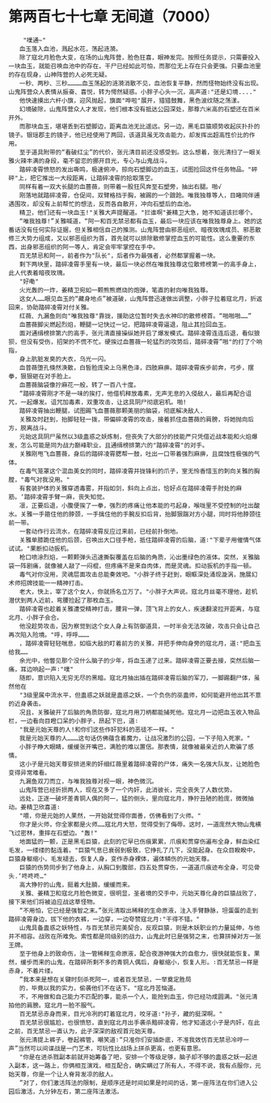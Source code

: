 # 第两百七十七章 无间道（7000）
        "噗通~"
       血玉落入血池，溅起水花，荡起涟漪。
       除了寇北月脸色大变，在场的山鬼阵营，脸色狂喜，眼神发完。按照任务提示，只需要投入一块血玉，就能召唤血池中的存在，干尸已经如此可怕，而那位无上存在只会更强。只要血池里的存在现身，山神阵营的人必死无疑。
       一秒、两秒、三秒…………血玉荡起的涟漪消散不见，血池恢复平静，然而怪物始终没有出现。山鬼阵营众人表情从振奋、喜悦，转为愕然疑惑。小胖子心头一沉，高声道∶"还是幻境...."
       他快速摸出六杆小旗，迎风抛起，旗面"哗啦"展开，猎猎鼓舞，黑色波纹随之荡漾。
       幻境破除，山鬼阵营众人才发现，他们根本没有抵达公园深处，那尊六米高的石塑还在百米开外。
       而那块血玉，堪堪丢到石塑脚边，距离血池无比遥远。另一边，黑毛巨猿顺势收起灰扑扑的镜子。银瑶郡主的镜子，他已经使用了两回，该道具虽无攻击能力，却发挥出超高性价比的作用。
       至于道具附带的“看破红尘”的代价，张元清目前还没感受到。这么想着，张元清扫了一眼关雅火辣丰满的身段，毫不留恋的挪开目光，专心与山鬼战斗。
       踏碎凌霄愤怒的发出嘶鸣，极速俯冲，掠向石塑脚边的血玉，试图捡回这件任务物品。"砰砰"上，把它推出一大段距离，让踏碎凌霄的拾取落空。
       同样有着一双大长腿的血蔷薇，则带着一股狂风奔至石塑旁，抽出右腿。啪√
       刚落地就踏碎凌霄，仓促间，双臂格挡于胸，被踢的一个踉跄。唯我独尊等人，目睹同伴逋遇围攻，却没有上前帮忙的想法，反而各自散开，冲向石塑后的血池。
       精卫，他们还有一块血玉!"关雅大声提醒道。"拦谁啊"姜精卫大急，她不知道该拦哪个。
       “唯我独尊!”关雅喊道，“阿一和百无禁忌都有血玉，最后一块应该在唯我独尊身上。她的这番话没有任何实际证据，但关雅相信自己的推测。山鬼阵营由邪恶组织、暗夜玫瑰成员、邪恶散修三大势力组成，又以邪恶组织为首，首先就可以排除散修掌控血玉的可能性。这么重要的东西，出身邪恶组织的阿一等人，肯定会牢牢掌控在手中。
       百无禁忌和阿一，前者作为"队长"，后者作为最强者，必然都掌握着一块。
       剩下两块里，踏碎凌霄手里有一块，最后一块必然在唯我独尊这位散修榜第一的高手身上，此人代表着暗夜玫瑰。
       "好嘞"
       火光轰的一炸，姜精卫宛如一颗熊熊燃烧的炮弹，笔直的射向唯我独尊。
       这女人……眼见血玉的“藏身地点”被道破，山鬼阵营迅速做出调整，小胖子拉着寇北月，折返回来，协助踏碎凌霄对付关雅。
       红薇、九漏鱼则向"唯我独尊"靠拢，援助这位暂时失去水神印的散修榜首。“啪啪啪……”
       血蔷薇脚尖燃起烈焰，鞭腿一记快过一记，把踏碎凌霄逼退，阻止其捡回血玉。
       面对通缉榜排第六的高手，张元清直接操纵她开启了爆发模式。踏碎凌霄连连后退，看似狼狈，但没有受伤，招架的不慌不忙。硬挨过血蔷薇一轮猛烈的攻势后，踏碎凌霄”啪"的打了个响指，
       身上肮脏发臭的大衣，乌光一闪。
       血普薇堕孔倏然涣散，白皙脸庞染上乌黑色泽，四肢麻痹。踏碎凌霄疾步前奔，弓步，摆拳，狠狠砸在对手脸上。
       血蔷薇脑袋像拧麻花一般，转了一百八十度。
       “踏碎凌霄刚才不是一味的挨打，他借机释放毒素，无声无息的入侵敌人，最后再配合诅咒，一起爆发。诅咒加毒素，双重攻击，让这具阴尸彻底宕机。啪!
       踏碎凌霄抽出鞭腿，试图踢飞血蔷薇那颗美丽的脑袋，彻底解决敌人.
       关雅及时赶到，抬脚轻轻一拨，带偏碎凌霄的攻击，接着抓住血蔷薇的肩膀，将她抛向后方，脱离战斗。
       元始这具阴尸虽然以3级蛊惑之妖炼制，但丧失了大部分的技能严只凭借近战本能和火焰爆发，怎么可能是同为战力巅峰职业，且通缉榜排第六的"踏碎凌霄"的对手。
       关雅刚甩飞血蔷薇，身后的踏碎凌霄腮帮一鼓，吐出一口带着强烈麻痹，且腐蚀性极强的气体。
       在毒气笼罩这个混血美女的同时，踏碎凌霄并拢锋利的爪子，室无怜香惜玉的刺向关雅的胸膛，"毒气对我没用。"
       有套装护体的关雅穿透毒雾，并指如剑，斜向上点出，恰好点在踏碎凌霄手肘处的麻筋。‘踏碎凌霄手臂一麻，丧失知觉。
       凛，正要后退，小腹便挨了一拳，强烈的疼痛让他本能的弓起身，喉咙里不受控制的吐出酸水。关雅一手箍住他的脖颈，一手擒住他的手腕反扣后背，抬脚狠踹对方小腿，同时将他脖颈往前一带。
       一套动作行云流水，在踏碎凌霄反应过来前，已经前扑倒地。
       关雅单膝跪住他的后颈，召唤出大口径手枪，抵住踏碎凌霄的后脑，道∶"下辈子用催情气体试试。"果断扣动扳机。
       枪口喷涂烈焰，一颗颗弹头迅速撕裂覆盖在后脑的角质，沁出墨绿色的液体。突然，关雅脑袋一阵剧痛，就像被人敲了一闷棍，但疼痛不是来自肉体，而是灵魂。扣动扳机的手指一顿。
       毒气对你没用，灵魂层面攻击总能奏效吧。"小胖子终于赶到，眼眶深处涌现漩涡，施展幻术师招牌技能一一精神打击。
       老大，快上，宰了这个女人，你就扬名立万了。"小胖子大声说。寇北月丝毫不理他，趁机潜伏到两人近前，弯腰捡起了那枚血玉。
       踏碎凌霄也趁着关雅遭受精神打击，腰背一弹，顶飞背上的女人，疾速翻滚拉开距离，与寇北月、小胖子会合。
       他没趁势攻击，因为察觉到这个女人身上有防御道具，一时半会无法攻破，攻击只会让自己再次陷入险境。"呼，呼呼………
       ，踏碎凌霄轻轻喘息，如临大敌的盯着前方的关雅，并把手伸向身旁的寇北月，道∶"把血玉给我……
       余光中，他瞥见那个没什么脑子的少年，将血玉递了过来。踏碎凌霄正要去接，突然后脑一痛，耳边响起一声∶"噗"
       随即，意识陷入无穷无尽的黑暗。寇北月抽出插在踏碎凌霄后脑的军刀，一脚踢翻尸体，虽然他在
       "3级里属中流水平，但蛊惑之妖就是蛊惑之妖，一个负伤的巫蛊师，如何能避开他出其不意的近身袭击。
       况且，关雅破开了后脑的角质防御，寇北月用刀柄都能捕死他。寇北月一边把血玉收入物品栏，一边看向目瞪口呆的小胖子，昂起下巴，道∶
       "我是元始天尊的人!和你们这些作奸犯科的恶徒不一样。"
       我是元始天尊的人………这句话仿佛蕴含着魔力，让战况激烈的公园，一下子陷入死家。"
       小胖子睁大眼睛，缓缓张开嘴巴，满脸的难以置信。那表情，就像被最亲近的人欺骗了感情。
       这小子是元始天尊安排进来的奸细红薇里着踏碎凌霄的尸体，痛失一名强大队友，让她脸色变得异常难看。
       九漏鱼双刀而立，与唯我独尊对视一眼，神色微沉。
       山鬼阵营已经折损两人，现在又多了一个内奸，此消彼长，完全丧失了人数优势。
       远处，正逐一破坏差青铜人偶的阿一，猛的侧头，里向寇北月，狰狞丑陋的脸庞，微微抽动。姜精卫欣喜道∶
       "喂，你是元始的人果然，一开始就觉得你面善，仿佛看到了火师。"
       你才是火师，你全家都是火师……寇北月大怒，觉得受到了侮辱。这时，一道庞然大物山鬼横飞过密林，重摔在石塑边。"轰!"
       地面猛的一颤，正是黑毛巨猿，此刻的它早已伤痕累累，爪痕和贯穿伤遍布全身，鲜血染红毛发，一缕缕的黏连着。"巨猿气息已衰弱到极致，它挣扎了几下，没能起身。在众目睽睽中，巨猿身躯缩小，毛发褪去，恢复人身，变作赤身裸体，遍体鳞伤的元始天尊。
       巨猿的伤势同步到了他身上，从胸口到腹部，四五处贯穿伤，一道道爪痕迹布全身，可见骨头.‘咚咚咚…"
       高大狰狞的山鬼，挺着大肚腩，缓缓而来。
       关雅、姜精卫和寇北月脸色微变，很明显，圣者境的交手中，元始天尊化身的巨猿战败了，接下来他们将被迫应战这草怪物。
       “不用怕，它已经是强智之末。”张元清取出稀释的生命原液，注入手臂静脉，坦蛋蛋的走到踏碎凌霄身边，拔下他的衣裤，一边穿，一边夸赞寇北月∶"干得不错。"
       山鬼具备蛊惑之妖特性，与百无禁忌完美契合，反观巨猿，则是木妖职业的力量延伸，与他并不相容。战败在所难免。索性都是同级别的战力，山鬼此时已是强努之末，也算拼掉对方一张王牌。
       至于他身上的致命伤，注一管稀释生命原液，配合夜游神强大的自愈力，很快就能恢复。果然，缓步而来的山鬼，在踏碎所剩不多的青铜人偶后，身躯缩小，恢复人形。∶百无禁忌一样是赤身，不着片缕。
       ”我本来是想在关键时刻杀死阿一，或者百无禁忌，一举奠定胜局
       的，毕竟以我的实力，偷袭他们不在话下。"寇北月苦恼道。
       不，不用做和自己能力不匹配的事，能杀一个人，能抢到血玉，你已经功成圆满。"张元清拍他的肩膀。寇北月一脸不服气。
       百无禁忌赤身而来，目光冷冽的盯着寇北月，咬牙道∶"孙子，藏的挺深啊。"
       百无禁忌很尴尬，也很愤怒，直到寇北月出手袭杀黯碎凌霄，他才知道这小子是内奸，在此之前，百无禁忌一直认为，此子深深的敌视首元始天尊。
       张元清提上裤子，卷起裤管，嘲笑道∶“只准你们安插卧底，不准我效仿百无禁忌冷哼一声”当然可以间谍战是一门艺术，可玩性比战场上拼杀更高，也更有意思。
       "你是在进杀戮副本前就开始筹备了吧，安排一个等级足够，脑子却不够的蛊惑之妖一起进入副本，这一路上，你俩相互演戏，相互配合，确实瞒过了所有人，不得不说，我有点服你，元始天尊，你是一个让人脊背发凉的敌人。
       ”对了，你们激活阵法的限制，是顺序还是时间如果是时间的话，第一座阵法在你们进入公园后激活，九分钟左右，第二座阵法激活。